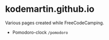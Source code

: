 # kodemartin.github.io
Various pages created while FreeCodeCamping.

* Pomodoro-clock ```/pomodoro```
